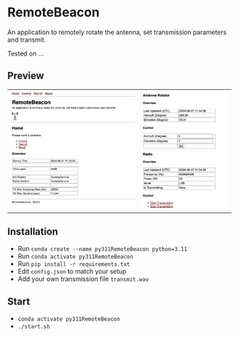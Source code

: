 # RemoteBeacon

An application to remotely rotate the antenna, set transmission parameters and transmit.

Tested on ...

## Preview

<table>
    <tr>
        <td><img src="images/prev1.png" style="max-height:400px"></td>
        <td><img src="images/prev2.png" style="max-height:400px"></td>
    </tr>
</table>

## Installation

- Run `conda create --name py311RemoteBeacon python=3.11`
- Run `conda activate py311RemoteBeacon`
- Run `pip install -r requirements.txt`
- Edit `config.json` to match your setup
- Add your own transmission file `transmit.wav`

## Start

- `conda activate py311RemoteBeacon`
- `./start.sh`